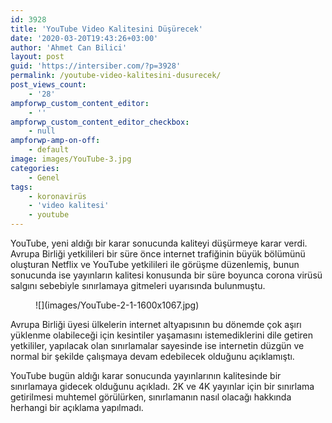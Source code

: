 ```yaml
---
id: 3928
title: 'YouTube Video Kalitesini Düşürecek'
date: '2020-03-20T19:43:26+03:00'
author: 'Ahmet Can Bilici'
layout: post
guid: 'https://intersiber.com/?p=3928'
permalink: /youtube-video-kalitesini-dusurecek/
post_views_count:
    - '28'
ampforwp_custom_content_editor:
    - ''
ampforwp_custom_content_editor_checkbox:
    - null
ampforwp-amp-on-off:
    - default
image: images/YouTube-3.jpg
categories:
    - Genel
tags:
    - koronavirüs
    - 'video kalitesi'
    - youtube
---
```


YouTube, yeni aldığı bir karar sonucunda kaliteyi düşürmeye karar verdi. Avrupa Birliği yetkilileri bir süre önce internet trafiğinin büyük bölümünü oluşturan Netflix ve YouTube yetkilileri ile görüşme düzenlemiş, bunun sonucunda ise yayınların kalitesi konusunda bir süre boyunca corona virüsü salgını sebebiyle sınırlamaya gitmeleri uyarısında bulunmuştu.

<figure class="wp-block-image size-large">![](images/YouTube-2-1-1600x1067.jpg)</figure>Avrupa Birliği üyesi ülkelerin internet altyapısının bu dönemde çok aşırı yüklenme olabileceği için kesintiler yaşamasını istemediklerini dile getiren yetkililer, yapılacak olan sınırlamalar sayesinde ise internetin düzgün ve normal bir şekilde çalışmaya devam edebilecek olduğunu açıklamıştı.

YouTube bugün aldığı karar sonucunda yayınlarının kalitesinde bir sınırlamaya gidecek olduğunu açıkladı. 2K ve 4K yayınlar için bir sınırlama getirilmesi muhtemel görülürken, sınırlamanın nasıl olacağı hakkında herhangi bir açıklama yapılmadı.